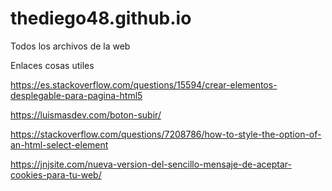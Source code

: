 # thediego48.github.io
Todos los archivos de la web 


Enlaces cosas utiles 

https://es.stackoverflow.com/questions/15594/crear-elementos-desplegable-para-pagina-html5


https://luismasdev.com/boton-subir/

https://stackoverflow.com/questions/7208786/how-to-style-the-option-of-an-html-select-element





https://jnjsite.com/nueva-version-del-sencillo-mensaje-de-aceptar-cookies-para-tu-web/
